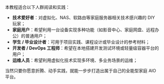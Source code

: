 本教程适合以下人群阅读和实践：

- **技术爱好者**：对虚拟化、NAS、软路由等家庭服务器相关技术感兴趣的 DIY 玩家；
- **家庭用户**：希望利用一台设备实现多种功能（如影音中心、家庭网盘、远程办公）的普通用户；
- **学生 / 毕业设计者**：可用于项目实践、课程设计或毕业设计的参考材料；
- **开发者 / DevOps 工程师**：希望在本地搭建开发测试环境或轻量级容器平台的用户；
- **运维人员**：希望利用虚拟化技术实现多环境、多业务场景的运维；


当然只要你愿意折腾、动手实践，就能一步步打造出属于自己的全能型家庭 AIO 平台。